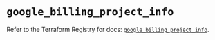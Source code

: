 # `google_billing_project_info`

Refer to the Terraform Registry for docs: [`google_billing_project_info`](https://registry.terraform.io/providers/hashicorp/google/6.7.0/docs/resources/billing_project_info).
